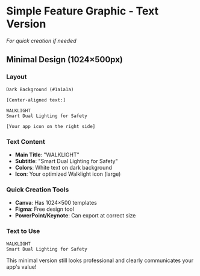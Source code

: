 # Simple Feature Graphic - Text Version
*For quick creation if needed*

## Minimal Design (1024×500px)

### Layout
```
Dark Background (#1a1a1a)

[Center-aligned text:]

WALKLIGHT
Smart Dual Lighting for Safety

[Your app icon on the right side]
```

### Text Content
- **Main Title**: "WALKLIGHT"
- **Subtitle**: "Smart Dual Lighting for Safety" 
- **Colors**: White text on dark background
- **Icon**: Your optimized Walklight icon (large)

### Quick Creation Tools
- **Canva**: Has 1024×500 templates
- **Figma**: Free design tool
- **PowerPoint/Keynote**: Can export at correct size

### Text to Use
```
WALKLIGHT
Smart Dual Lighting for Safety
```

This minimal version still looks professional and clearly communicates your app's value!
